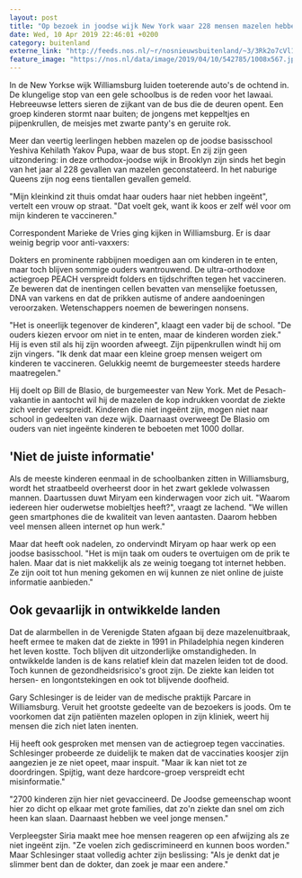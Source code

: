 ```yaml
---
layout: post
title: "Op bezoek in joodse wijk New York waar 228 mensen mazelen hebben"
date: Wed, 10 Apr 2019 22:46:01 +0200
category: buitenland
externe_link: "http://feeds.nos.nl/~r/nosnieuwsbuitenland/~3/3Rk2o7cVl1M/2279908"
feature_image: "https://nos.nl/data/image/2019/04/10/542785/1008x567.jpg"
---
```


<p>In de New Yorkse wijk Williamsburg luiden toeterende auto's de ochtend in. De klungelige stop van een gele schoolbus is de reden voor het lawaai. Hebreeuwse letters sieren de zijkant van de bus die de deuren opent. Een groep kinderen stormt naar buiten; de jongens met keppeltjes en pijpenkrullen, de meisjes met zwarte panty's en geruite rok.</p>
<p>Meer dan veertig leerlingen hebben mazelen op de joodse basisschool Yeshiva Kehilath Yakov Pupa, waar de bus stopt. En zij zijn geen uitzondering: in deze orthodox-joodse wijk in Brooklyn zijn sinds het begin van het jaar al 228 gevallen van mazelen geconstateerd. In het naburige Queens zijn nog eens tientallen gevallen gemeld.</p>
<p>"Mijn kleinkind zit thuis omdat haar ouders haar niet hebben ingeënt", vertelt een vrouw op straat. "Dat voelt gek, want ik koos er zelf wél voor om mijn kinderen te vaccineren."</p>
<p>Correspondent Marieke de Vries ging kijken in Williamsburg. Er is daar weinig begrip voor anti-vaxxers:</p>
<p>Dokters en prominente rabbijnen moedigen aan om kinderen in te enten, maar toch blijven sommige ouders wantrouwend. De ultra-orthodoxe actiegroep PEACH verspreidt folders en tijdschriften tegen het vaccineren. Ze beweren dat de inentingen cellen bevatten van menselijke foetussen, DNA van varkens en dat de prikken autisme of andere aandoeningen veroorzaken. Wetenschappers noemen de beweringen nonsens.</p>
<p>"Het is oneerlijk tegenover de kinderen", klaagt een vader bij de school. "De ouders kiezen ervoor om niet in te enten, maar de kinderen worden ziek." Hij is even stil als hij zijn woorden afweegt. Zijn pijpenkrullen windt hij om zijn vingers. "Ik denk dat maar een kleine groep mensen weigert om kinderen te vaccineren. Gelukkig neemt de burgemeester steeds hardere maatregelen."</p>
<p>Hij doelt op Bill de Blasio, de burgemeester van New York. Met de Pesach-vakantie in aantocht wil hij de mazelen de kop indrukken voordat de ziekte zich verder verspreidt. Kinderen die niet ingeënt zijn, mogen niet naar school in gedeelten van deze wijk. Daarnaast overweegt De Blasio om ouders van niet ingeënte kinderen te beboeten met 1000 dollar.</p>
<h2>'Niet de juiste informatie'</h2>
<p>Als de meeste kinderen eenmaal in de schoolbanken zitten in Williamsburg, wordt het straatbeeld overheerst door in het zwart geklede volwassen mannen. Daartussen duwt Miryam een kinderwagen voor zich uit. "Waarom iedereen hier ouderwetse mobieltjes heeft?", vraagt ze lachend. "We willen geen smartphones die de kwaliteit van leven aantasten. Daarom hebben veel mensen alleen internet op hun werk."</p>
<p>Maar dat heeft ook nadelen, zo ondervindt Miryam op haar werk op een joodse basisschool. "Het is mijn taak om ouders te overtuigen om de prik te halen. Maar dat is niet makkelijk als ze weinig toegang tot internet hebben. Ze zijn ooit tot hun mening gekomen en wij kunnen ze niet online de juiste informatie aanbieden."</p>
<h2>Ook gevaarlijk in ontwikkelde landen</h2>
<p>Dat de alarmbellen in de Verenigde Staten afgaan bij deze mazelenuitbraak, heeft ermee te maken dat de ziekte in 1991 in Philadelphia negen kinderen het leven kostte. Toch blijven dit uitzonderlijke omstandigheden. In ontwikkelde landen is de kans relatief klein dat mazelen leiden tot de dood. Toch kunnen de gezondheidsrisico's groot zijn. De ziekte kan leiden tot hersen- en longontstekingen en ook tot blijvende doofheid.</p>
<p>Gary Schlesinger is de leider van de medische praktijk Parcare in Williamsburg. Veruit het grootste gedeelte van de bezoekers is joods. Om te voorkomen dat zijn patiënten mazelen oplopen in zijn kliniek, weert hij mensen die zich niet laten inenten.</p>
<p>Hij heeft ook gesproken met mensen van de actiegroep tegen vaccinaties. Schlesinger probeerde ze duidelijk te maken dat de vaccinaties koosjer zijn aangezien je ze niet opeet, maar inspuit. "Maar ik kan niet tot ze doordringen. Spijtig, want deze hardcore-groep verspreidt echt misinformatie."</p>
<p>"2700 kinderen zijn hier niet gevaccineerd. De Joodse gemeenschap woont hier zo dicht op elkaar met grote families, dat zo'n ziekte dan snel om zich heen kan slaan. Daarnaast hebben we veel jonge mensen."</p>
<p>Verpleegster Siria maakt mee hoe mensen reageren op een afwijzing als ze niet ingeënt zijn. "Ze voelen zich gediscrimineerd en kunnen boos worden." Maar Schlesinger staat volledig achter zijn beslissing: "Als je denkt dat je slimmer bent dan de dokter, dan zoek je maar een andere."</p><img src="http://feeds.feedburner.com/~r/nosnieuwsbuitenland/~4/3Rk2o7cVl1M" height="1" width="1" alt=""/>
